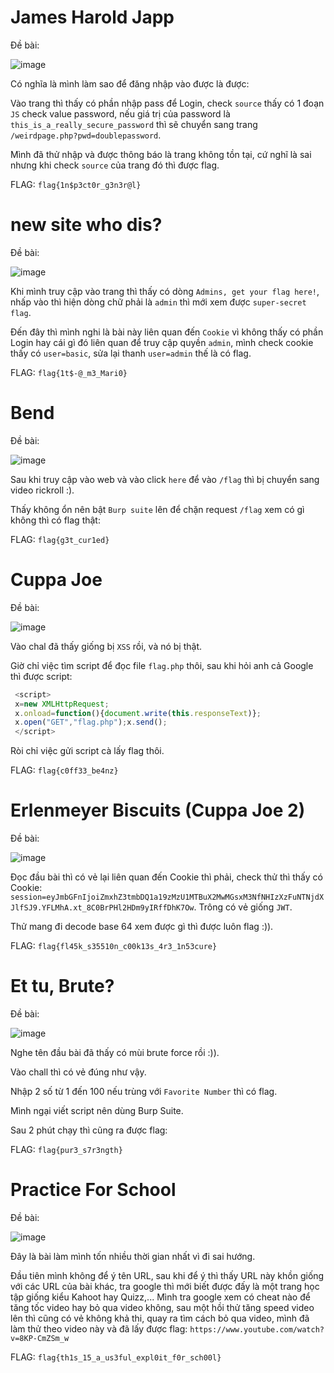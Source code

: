 # James Harold Japp 

 Đề bài:
 
![image](https://user-images.githubusercontent.com/96786536/154807874-115fef60-7552-41af-98d8-70caeeaa62fd.png)

Có nghĩa là mình làm sao để đăng nhập vào được là được:

Vào trang thì thấy có phần nhập pass để Login, check `source` thấy có 1 đoạn `JS` check value password, nếu giá trị của password là `this_is_a_really_secure_password` thì sẽ chuyển sang trang `/weirdpage.php?pwd=doublepassword`.

Mình đã thử nhập và được thông báo là trang không tồn tại, cứ nghĩ là sai nhưng khi check `source` của trang đó thì được flag.

FLAG: `flag{1n$p3ct0r_g3n3r@l}`

# new site who dis?

Đề bài:

![image](https://user-images.githubusercontent.com/96786536/154808084-ab5d1005-21cf-45af-be12-a8454aabde50.png)

Khi mình truy cập vào trang thì thấy có dòng `Admins, get your flag here!`, nhấp vào thì hiện dòng chữ phải là `admin` thì mới xem được `super-secret flag`.

Đến đây thì mình nghi là bài này liên quan đến `Cookie` vì không thấy có phần Login hay cái gì đó liên quan để truy cập quyền `admin`, mình check cookie thấy có `user=basic`, sửa lại thanh `user=admin` thế là có flag.

FLAG: `flag{1t$-@_m3_Mari0}`

# Bend

Đề bài:

![image](https://user-images.githubusercontent.com/96786536/154808353-60bbde60-848e-430d-9403-3cbd60f7e93e.png)

Sau khi truy cập vào web và vào click `here` để vào `/flag` thì bị chuyển sang video rickroll :).

Thấy không ổn nên bật `Burp suite` lên để chặn request `/flag` xem có gì không thì có flag thật:

FLAG: `flag{g3t_cur1ed}`

# Cuppa Joe

Đề bài:

![image](https://user-images.githubusercontent.com/96786536/154808584-6e1a6a91-e695-4f5f-8661-4d5e0e41e0ca.png)

Vào chal đã thấy giống bị `XSS` rồi, và nó bị thật.

Giờ chỉ việc tìm script để đọc file `flag.php` thôi, sau khi hỏi anh cả Google thì được script:

```js
 <script>
 x=new XMLHttpRequest;
 x.onload=function(){document.write(this.responseText)};
 x.open("GET","flag.php");x.send();
 </script> 
 ```
 
 Ròi chỉ việc gửi script cà lấy flag thôi.
 
 FLAG: `flag{c0ff33_be4nz}`
 
 # Erlenmeyer Biscuits (Cuppa Joe 2)
 
 Đề bài:
 
 ![image](https://user-images.githubusercontent.com/96786536/154808742-15bf8cdc-266a-4008-8d3c-ae525b05d222.png)

Đọc đầu bài thì có vẻ lại liên quan đến Cookie thì phải, check thử thì thấy có Cookie: `session=eyJmbGFnIjoiZmxhZ3tmbDQ1a19zMzU1MTBuX2MwMGsxM3NfNHIzXzFuNTNjdXJlfSJ9.YFLMhA.xt_8C0BrPHl2HDm9yIRffDhK7Ow`. Trông có vẻ giống `JWT`.

Thử mang đi decode base 64 xem được gì thì được luôn flag :)).

FLAG: `flag{fl45k_s35510n_c00k13s_4r3_1n53cure}`

# Et tu, Brute?

Đề bài:

![image](https://user-images.githubusercontent.com/96786536/154808874-230a7b0d-d46a-4961-8082-d2b5fd7e9794.png)

Nghe tên đầu bài đã thấy có mùi brute force rồi :)).

Vào chall thì có vẻ đúng như vậy.

Nhập 2 số từ 1 đến 100 nếu trùng với `Favorite Number` thì có flag.

Mình ngại viết script nên dùng Burp Suite.

Sau 2 phút chạy thì cũng ra được flag:

FLAG: `flag{pur3_s7r3ngth}`

# Practice For School

Đề bài:

![image](https://user-images.githubusercontent.com/96786536/154809233-57512d49-d2ad-4364-8449-73b3f1ab5be6.png)

Đây là bài làm mình tốn nhiều thời gian nhất vì đi sai hướng.

Đầu tiên mình không để ý tên URL, sau khi để ý thì thấy URL này khồn giống với các URL của bài khác, tra google thì mới biết được đấy là một trang học tập giống kiểu Kahoot hay Quizz,... Mình tra google xem có cheat nào để tăng tốc video hay bỏ qua video không, sau một hồi thử tăng speed video lên thì cũng có vẻ không khả thi, quay ra tìm cách bỏ qua video, mình đã làm thử theo video này và đã lấy được flag: `https://www.youtube.com/watch?v=8KP-CmZSm_w`

FLAG: `flag{th1s_15_a_us3ful_expl0it_f0r_sch00l}`
